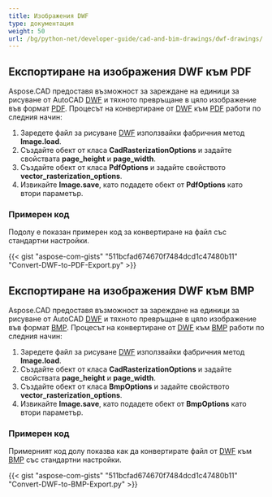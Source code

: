 ```yaml
---
title: Изображения DWF
type: документация
weight: 50
url: /bg/python-net/developer-guide/cad-and-bim-drawings/dwf-drawings/
---
```


## **Експортиране на изображения DWF към PDF**

Aspose.CAD предоставя възможност за зареждане на единици за рисуване от AutoCAD [DWF](https://docs.fileformat.com/cad/dwf/) и тяхното превръщане в цяло изображение във формат [PDF](https://docs.fileformat.com/pdf/). Процесът на конвертиране от [DWF](https://docs.fileformat.com/cad/dwf/) към [PDF](https://docs.fileformat.com/pdf/) работи по следния начин:

1. Заредете файл за рисуване [DWF](https://docs.fileformat.com/cad/dwf/) използвайки фабричния метод **Image.load**.
1. Създайте обект от класа **CadRasterizationOptions** и задайте свойствата **page_height** и **page_width**.
1. Създайте обект от класа **PdfOptions** и задайте свойството **vector_rasterization_options**.
1. Извикайте **Image.save**, като подадете обект от **PdfOptions** като втори параметър.

### Примерен код

Подолу е показан примерен код за конвертиране на файл със стандартни настройки.

{{< gist "aspose-com-gists" "511bcfad674670f7484dcd1c47480b11" "Convert-DWF-to-PDF-Export.py" >}}

## **Експортиране на изображения DWF към BMP**

Aspose.CAD предоставя възможност за зареждане на единици за рисуване от AutoCAD [DWF](https://docs.fileformat.com/cad/dwf/) и тяхното превръщане в цяло изображение във формат [BMP](https://docs.fileformat.com/image/bmp/). Процесът на конвертиране от [DWF](https://docs.fileformat.com/cad/dwf/) към [BMP](https://docs.fileformat.com/image/bmp/) работи по следния начин:

1. Заредете файл за рисуване [DWF](https://docs.fileformat.com/cad/dwf/) използвайки фабричния метод **Image.load**.
1. Създайте обект от класа **CadRasterizationOptions** и задайте свойствата **page_height** и **page_width**.
1. Създайте обект от класа **BmpOptions** и задайте свойството **vector_rasterization_options**.
1. Извикайте **Image.save**, като подадете обект от **BmpOptions** като втори параметър.

### Примерен код

Примерният код долу показва как да конвертирате файл от [DWF](https://docs.fileformat.com/cad/dwf/) към [BMP](https://docs.fileformat.com/image/bmp/) със стандартни настройки.

{{< gist "aspose-com-gists" "511bcfad674670f7484dcd1c47480b11" "Convert-DWF-to-BMP-Export.py" >}}
